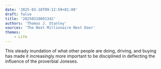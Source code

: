 ```yaml
---
date: '2025-03-18T09:12:59+01:00'
draft: false
title: '20250318091342'
authors: 'Thomas J. Stanley'
sources: 'The Next Millionaire Next Door'
themes:
    - Life
---
```


This steady inundation of what other people are doing, driving, and buying has made it increasingly more important to be
disciplined in deflecting the influence of the proverbial Joneses.
